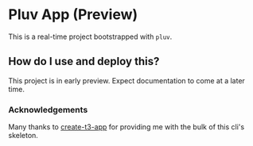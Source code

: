 # Pluv App (Preview)

This is a real-time project bootstrapped with `pluv`.

## How do I use and deploy this?

This project is in early preview. Expect documentation to come at a later time.

### Acknowledgements

Many thanks to [create-t3-app](https://github.com/t3-oss/create-t3-app) for providing me with the bulk of this cli's skeleton.
